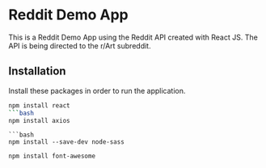 # Reddit Demo App
This is a Reddit Demo App using the Reddit API created with React JS. The API is being directed to the r/Art subreddit.

## Installation
Install these packages in order to run the application.
```bash
npm install react
```bash
npm install axios
```
```
```bash
npm install --save-dev node-sass
```
```bash
npm install font-awesome
```
